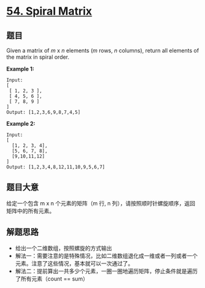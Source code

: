 # [54. Spiral Matrix](https://leetcode.com/problems/spiral-matrix/)


## 题目

Given a matrix of *m* x *n* elements (*m* rows, *n* columns), return all elements of the matrix in spiral order.

**Example 1:**


    Input:
    [
     [ 1, 2, 3 ],
     [ 4, 5, 6 ],
     [ 7, 8, 9 ]
    ]
    Output: [1,2,3,6,9,8,7,4,5]


**Example 2:**


    Input:
    [
      [1, 2, 3, 4],
      [5, 6, 7, 8],
      [9,10,11,12]
    ]
    Output: [1,2,3,4,8,12,11,10,9,5,6,7]


## 题目大意

给定一个包含 m x n 个元素的矩阵（m 行, n 列），请按照顺时针螺旋顺序，返回矩阵中的所有元素。

## 解题思路

- 给出一个二维数组，按照螺旋的方式输出
- 解法一：需要注意的是特殊情况，比如二维数组退化成一维或者一列或者一个元素。注意了这些情况，基本就可以一次通过了。
- 解法二：提前算出一共多少个元素，一圈一圈地遍历矩阵，停止条件就是遍历了所有元素（count == sum）
